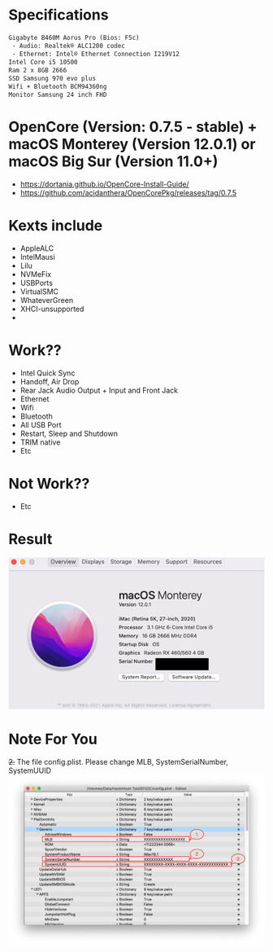 
# Specifications
```
Gigabyte B460M Aorus Pro (Bios: F5c)
 - Audio: Realtek® ALC1200 codec
 - Ethernet: Intel® Ethernet Connection I219V12
Intel Core i5 10500
Ram 2 x 8GB 2666
SSD Samsung 970 evo plus
Wifi + Bluetooth BCM94360ng
Monitor Samsung 24 inch FHD
```

# OpenCore (Version: 0.7.5 - stable) + macOS Monterey (Version 12.0.1) or macOS Big Sur (Version 11.0+)
- https://dortania.github.io/OpenCore-Install-Guide/
- https://github.com/acidanthera/OpenCorePkg/releases/tag/0.7.5
# Kexts include
- AppleALC 
- IntelMausi 
- Lilu 
- NVMeFix 
- USBPorts
- VirtualSMC 
- WhateverGreen 
- XHCI-unsupported
- 
# Work??
- Intel Quick Sync
- Handoff, Air Drop
- Rear Jack Audio Output + Input and Front Jack
- Ethernet
- Wifi
- Bluetooth
- All USB Port
- Restart, Sleep and Shutdown 
- TRIM native 
- Etc
# Not Work??
- Etc
# Result
![1](./images/1.png)

# Note For You

~~2.~~ The file config.plist. Please change MLB, SystemSerialNumber, SystemUUID
![6](./images/6.png)